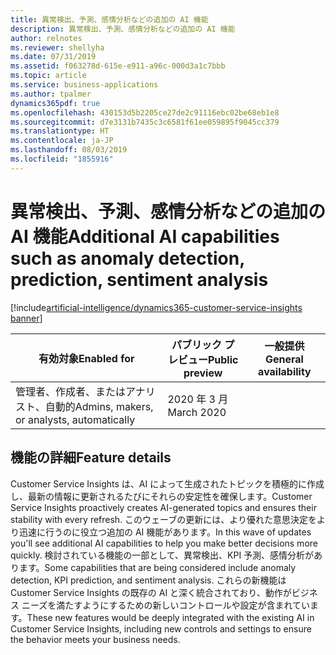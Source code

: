 ```yaml
---
title: 異常検出、予測、感情分析などの追加の AI 機能
description: 異常検出、予測、感情分析などの追加の AI 機能
author: relnotes
ms.reviewer: shellyha
ms.date: 07/31/2019
ms.assetid: f063278d-615e-e911-a96c-000d3a1c7bbb
ms.topic: article
ms.service: business-applications
ms.author: tpalmer
dynamics365pdf: true
ms.openlocfilehash: 430153d5b2205ce27de2c91116ebc02be68eb1e8
ms.sourcegitcommit: d7e3131b7435c3c6581f61ee059895f9045cc379
ms.translationtype: HT
ms.contentlocale: ja-JP
ms.lasthandoff: 08/03/2019
ms.locfileid: "1855916"
---
```

# <a name="additional-ai-capabilities-such-as-anomaly-detection-prediction-sentiment-analysis"></a><span data-ttu-id="71918-103">異常検出、予測、感情分析などの追加の AI 機能</span><span class="sxs-lookup"><span data-stu-id="71918-103">Additional AI capabilities such as anomaly detection, prediction, sentiment analysis</span></span>
[!include[artificial-intelligence/dynamics365-customer-service-insights banner](../includes/artificial-intelligence/dynamics365-customer-service-insights.md)]

| <span data-ttu-id="71918-104">有効対象</span><span class="sxs-lookup"><span data-stu-id="71918-104">Enabled for</span></span>    |  <span data-ttu-id="71918-105">パブリック プレビュー</span><span class="sxs-lookup"><span data-stu-id="71918-105">Public preview</span></span> | <span data-ttu-id="71918-106">一般提供</span><span class="sxs-lookup"><span data-stu-id="71918-106">General availability</span></span> | 
| ---------- | ---------- |---------- |
|<span data-ttu-id="71918-107">管理者、作成者、またはアナリスト、自動的</span><span class="sxs-lookup"><span data-stu-id="71918-107">Admins, makers, or analysts, automatically</span></span>|<span data-ttu-id="71918-108">2020 年 3 月</span><span class="sxs-lookup"><span data-stu-id="71918-108">March 2020</span></span>| |






## <a name="feature-details"></a><span data-ttu-id="71918-109">機能の詳細</span><span class="sxs-lookup"><span data-stu-id="71918-109">Feature details</span></span>
<!--feature detail start -->
<span data-ttu-id="71918-110">Customer Service Insights は、AI によって生成されたトピックを積極的に作成し、最新の情報に更新されるたびにそれらの安定性を確保します。</span><span class="sxs-lookup"><span data-stu-id="71918-110">Customer Service Insights proactively creates AI-generated topics and ensures their stability with every refresh.</span></span> <span data-ttu-id="71918-111">このウェーブの更新には、より優れた意思決定をより迅速に行うのに役立つ追加の AI 機能があります。</span><span class="sxs-lookup"><span data-stu-id="71918-111">In this wave of updates you'll see additional AI capabilities to help you make better decisions more quickly.</span></span> <span data-ttu-id="71918-112">検討されている機能の一部として、異常検出、KPI 予測、感情分析があります。</span><span class="sxs-lookup"><span data-stu-id="71918-112">Some capabilities that are being considered include anomaly detection, KPI prediction, and sentiment analysis.</span></span> <span data-ttu-id="71918-113">これらの新機能は Customer Service Insights の既存の AI と深く統合されており、動作がビジネス ニーズを満たすようにするための新しいコントロールや設定が含まれています。</span><span class="sxs-lookup"><span data-stu-id="71918-113">These new features would be deeply integrated with the existing AI in Customer Service Insights, including new controls and settings to ensure the behavior meets your business needs.</span></span>
<!--feature detail end -->












